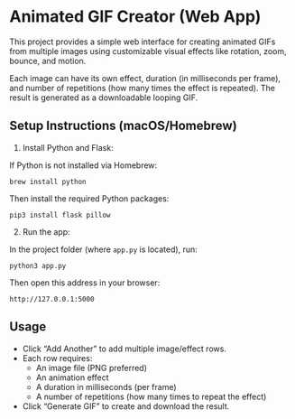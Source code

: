 

# Animated GIF Creator (Web App)

This project provides a simple web interface for creating animated GIFs from multiple images using customizable visual effects like rotation, zoom, bounce, and motion.

Each image can have its own effect, duration (in milliseconds per frame), and number of repetitions (how many times the effect is repeated). The result is generated as a downloadable looping GIF.

## Setup Instructions (macOS/Homebrew)

1. Install Python and Flask:

If Python is not installed via Homebrew:

```
brew install python
```

Then install the required Python packages:

```
pip3 install flask pillow
```

2. Run the app:

In the project folder (where `app.py` is located), run:

```
python3 app.py
```

Then open this address in your browser:

```
http://127.0.0.1:5000
```

## Usage

- Click “Add Another” to add multiple image/effect rows.
- Each row requires:
  - An image file (PNG preferred)
  - An animation effect
  - A duration in milliseconds (per frame)
  - A number of repetitions (how many times to repeat the effect)
- Click “Generate GIF” to create and download the result.
